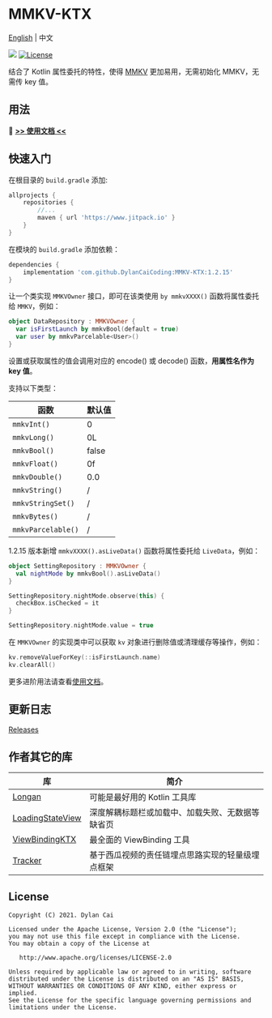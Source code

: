 # MMKV-KTX

[English](README.md) | 中文

[![](https://www.jitpack.io/v/DylanCaiCoding/MMKV-KTX.svg)](https://www.jitpack.io/#DylanCaiCoding/MMKV-KTX) 
[![License](https://img.shields.io/badge/License-Apache--2.0-blue.svg)](https://github.com/DylanCaiCoding/MMKV-KTX/blob/master/LICENSE)

结合了 Kotlin 属性委托的特性，使得 [MMKV](https://github.com/Tencent/MMKV) 更加易用，无需初始化 MMKV，无需传 key 值。

## 用法

:pencil: **[>> 使用文档 <<](https://dylancaicoding.github.io/MMKV-KTX)**

## 快速入门

在根目录的 `build.gradle` 添加:

```groovy
allprojects {
    repositories {
        //...
        maven { url 'https://www.jitpack.io' }
    }
}
```

在模块的 `build.gradle` 添加依赖：

```groovy
dependencies {
    implementation 'com.github.DylanCaiCoding:MMKV-KTX:1.2.15'
}
```

让一个类实现 `MMKVOwner` 接口，即可在该类使用 `by mmkvXXXX()` 函数将属性委托给 `MMKV`，例如：

```kotlin
object DataRepository : MMKVOwner {
  var isFirstLaunch by mmkvBool(default = true)
  var user by mmkvParcelable<User>()
}
```

设置或获取属性的值会调用对应的 encode() 或 decode() 函数，**用属性名作为 key 值**。

支持以下类型：

| 函数               | 默认值 |
| ------------------ | ------ |
| `mmkvInt()`        | 0      |
| `mmkvLong()`       | 0L     |
| `mmkvBool()`       | false  |
| `mmkvFloat()`      | 0f     |
| `mmkvDouble()`     | 0.0    |
| `mmkvString()`     | /      |
| `mmkvStringSet()`  | /      |
| `mmkvBytes()`      | /      |
| `mmkvParcelable()` | /      |

1.2.15 版本新增 `mmkvXXXX().asLiveData()` 函数将属性委托给 `LiveData`，例如：

```kotlin
object SettingRepository : MMKVOwner {
  val nightMode by mmkvBool().asLiveData()
}

SettingRepository.nightMode.observe(this) {
  checkBox.isChecked = it
}

SettingRepository.nightMode.value = true
```

在 `MMKVOwner` 的实现类中可以获取 `kv` 对象进行删除值或清理缓存等操作，例如：

```kotlin
kv.removeValueForKey(::isFirstLaunch.name)
kv.clearAll()
```

更多进阶用法请查看[使用文档](https://dylancaicoding.github.io/MMKV-KTX)。

## 更新日志

[Releases](https://github.com/DylanCaiCoding/MMKV-KTX/releases)

## 作者其它的库

| 库                                                           | 简介                                           |
| ------------------------------------------------------------ | ---------------------------------------------- |
| [Longan](https://github.com/DylanCaiCoding/Longan)           | 可能是最好用的 Kotlin 工具库                       |
| [LoadingStateView](https://github.com/DylanCaiCoding/LoadingStateView) | 深度解耦标题栏或加载中、加载失败、无数据等缺省页 |
| [ViewBindingKTX](https://github.com/DylanCaiCoding/ViewBindingKTX) | 最全面的 ViewBinding 工具                   |
| [Tracker](https://github.com/DylanCaiCoding/Tracker)         | 基于西瓜视频的责任链埋点思路实现的轻量级埋点框架         |

## License

```
Copyright (C) 2021. Dylan Cai

Licensed under the Apache License, Version 2.0 (the "License");
you may not use this file except in compliance with the License.
You may obtain a copy of the License at

   http://www.apache.org/licenses/LICENSE-2.0

Unless required by applicable law or agreed to in writing, software
distributed under the License is distributed on an "AS IS" BASIS,
WITHOUT WARRANTIES OR CONDITIONS OF ANY KIND, either express or implied.
See the License for the specific language governing permissions and
limitations under the License.
```
